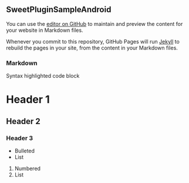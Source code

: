## SweetPluginSampleAndroid

You can use the [editor on GitHub](https://github.com/randytang2021/SweetPluginSampleAndroid/edit/develop/docs/index.md) to maintain and preview the content for your website in Markdown files.

Whenever you commit to this repository, GitHub Pages will run [Jekyll](https://jekyllrb.com/) to rebuild the pages in your site, from the content in your Markdown files.

### Markdown

Syntax highlighted code block

# Header 1
## Header 2
### Header 3

- Bulleted
- List

1. Numbered
2. List

